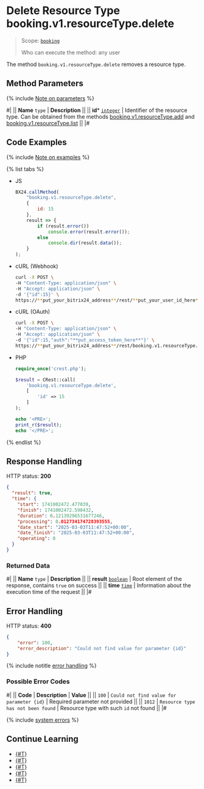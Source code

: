 # Delete Resource Type booking.v1.resourceType.delete

> Scope: [`booking`](../../../scopes/permissions.md)
>
> Who can execute the method: any user

The method `booking.v1.resourceType.delete` removes a resource type.

## Method Parameters

{% include [Note on parameters](../../../../_includes/required.md) %}

#|
|| **Name**
`type` | **Description** ||
|| **id***
[`integer`](../../../data-types.md) | Identifier of the resource type.
Can be obtained from the methods [booking.v1.resourceType.add](./booking-v1-resourcetype-add.md) and [booking.v1.resourceType.list](./booking-v1-resourcetype-list.md) ||
|#

## Code Examples

{% include [Note on examples](../../../../_includes/examples.md) %}

{% list tabs %}

- JS

    ```js
    BX24.callMethod(
        "booking.v1.resourceType.delete",
        {
            id: 15
        },
        result => {
            if (result.error())
                console.error(result.error());
            else
                console.dir(result.data());
        }
    );
    ```

- cURL (Webhook)

    ```bash
    curl -X POST \
    -H "Content-Type: application/json" \
    -H "Accept: application/json" \
    -d '{"id":15}' \
    https://**put_your_bitrix24_address**/rest/**put_your_user_id_here**/**put_your_webhook_here**/booking.v1.resourceType.delete
    ```

- cURL (OAuth)

    ```bash
    curl -X POST \
    -H "Content-Type: application/json" \
    -H "Accept: application/json" \
    -d '{"id":15,"auth":"**put_access_token_here**"}' \
    https://**put_your_bitrix24_address**/rest/booking.v1.resourceType.delete
    ```

- PHP

    ```php
    require_once('crest.php');

    $result = CRest::call(
        'booking.v1.resourceType.delete',
        [
            'id' => 15
        ]
    );

    echo '<PRE>';
    print_r($result);
    echo '</PRE>';
    ```

{% endlist %}

## Response Handling

HTTP status: **200**

```json
{
  "result": true,
  "time": {
    "start": 1741002472.477039,
    "finish": 1741002472.598432,
    "duration": 0.12139296531677246,
    "processing": 0.012734174728393555,
    "date_start": "2025-03-03T11:47:52+00:00",
    "date_finish": "2025-03-03T11:47:52+00:00",
    "operating": 0
  }
}
```

### Returned Data

#|
|| **Name**
`type` | **Description** ||
|| **result**
[`boolean`](../../../data-types.md) | Root element of the response, contains `true` on success ||
|| **time**
[`time`](../../../data-types.md#time) | Information about the execution time of the request ||
|#

## Error Handling

HTTP status: **400**

```json
{
    "error": 100,
    "error_description": "Could not find value for parameter {id}"
}
```

{% include notitle [error handling](../../../../_includes/error-info.md) %}

### Possible Error Codes

#|
|| **Code** | **Description** | **Value** ||
|| `100` | `Could not find value for parameter {id}` | Required parameter not provided ||
|| `1012` | `Resource type has not been found` | Resource type with such `id` not found ||
|#

{% include [system errors](../../../../_includes/system-errors.md) %}

## Continue Learning

- [{#T}](../index.md)
- [{#T}](./booking-v1-resourcetype-get.md)
- [{#T}](./booking-v1-resourcetype-update.md)
- [{#T}](./booking-v1-resourcetype-add.md)
- [{#T}](./booking-v1-resourcetype-list.md)